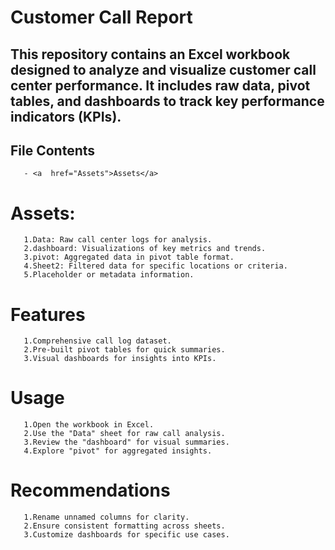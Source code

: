 # Customer Call Report

## This repository contains an Excel workbook designed to analyze and visualize customer call center performance. It includes raw data, pivot tables, and dashboards to track key performance indicators (KPIs).
## File Contents
       - <a  href="Assets">Assets</a>
# Assets:
       1.Data: Raw call center logs for analysis.
       2.dashboard: Visualizations of key metrics and trends.
       3.pivot: Aggregated data in pivot table format.
       4.Sheet2: Filtered data for specific locations or criteria.
       5.Placeholder or metadata information.
       
# Features
       1.Comprehensive call log dataset.
       2.Pre-built pivot tables for quick summaries.
       3.Visual dashboards for insights into KPIs.

# Usage
       1.Open the workbook in Excel.
       2.Use the "Data" sheet for raw call analysis.
       3.Review the "dashboard" for visual summaries.
       4.Explore "pivot" for aggregated insights.

# Recommendations
       1.Rename unnamed columns for clarity.
       2.Ensure consistent formatting across sheets.
       3.Customize dashboards for specific use cases.
